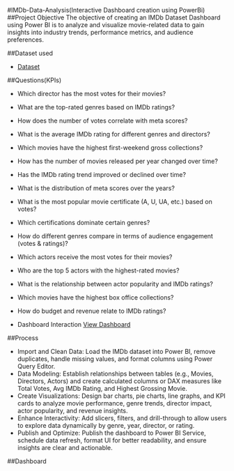 #IMDb-Data-Analysis(Interactive Dashboard creation using PowerBi)
##Project Objective
The objective of creating an IMDb Dataset Dashboard using Power BI is to analyze and visualize movie-related data to gain insights into industry trends, performance metrics, and audience preferences.

##Dataset used
- <a href="https://github.com/sai2244/Data-Analysis-Dashboard/blob/main/imdb_top_1000.csv">Dataset</a>

##Questions(KPIs)
- Which director has the most votes for their movies?
- What are the top-rated genres based on IMDb ratings?
- How does the number of votes correlate with meta scores?
- What is the average IMDb rating for different genres and directors?
- Which movies have the highest first-weekend gross collections?
- How has the number of movies released per year changed over time?
- Has the IMDb rating trend improved or declined over time?
- What is the distribution of meta scores over the years?
- What is the most popular movie certificate (A, U, UA, etc.) based on votes?
- Which certifications dominate certain genres?
- How do different genres compare in terms of audience engagement (votes & ratings)?
- Which actors receive the most votes for their movies?
- Who are the top 5 actors with the highest-rated movies?
- What is the relationship between actor popularity and IMDb ratings?
- Which movies have the highest box office collections?
- How do budget and revenue relate to IMDb ratings?

- Dashboard Interaction <a href="https://github.com/sai2244/Data-Analysis-Dashboard/blob/main/Screenshot%202025-02-25%20160028.png">View Dashboard</a>

##Process
- Import and Clean Data: Load the IMDb dataset into Power BI, remove duplicates, handle missing values, and format columns using Power Query Editor.
- Data Modeling: Establish relationships between tables (e.g., Movies, Directors, Actors) and create calculated columns or DAX measures like Total Votes, Avg IMDb Rating, and Highest Grossing Movie.
- Create Visualizations: Design bar charts, pie charts, line graphs, and KPI cards to analyze movie performance, genre trends, director impact, actor popularity, and revenue insights.
- Enhance Interactivity: Add slicers, filters, and drill-through to allow users to explore data dynamically by genre, year, director, or rating.
- Publish and Optimize: Publish the dashboard to Power BI Service, schedule data refresh, format UI for better readability, and ensure insights are clear and actionable.

##Dashboard





